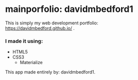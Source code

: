 # mainporfolio: davidmbedford1
This is simply my web development portfolio: https://davidmbedford.github.io/ .

### I made it using:
* HTML5
* CSS3
   * Materialize

   

This app made entirely by: davidmbedford1. 
